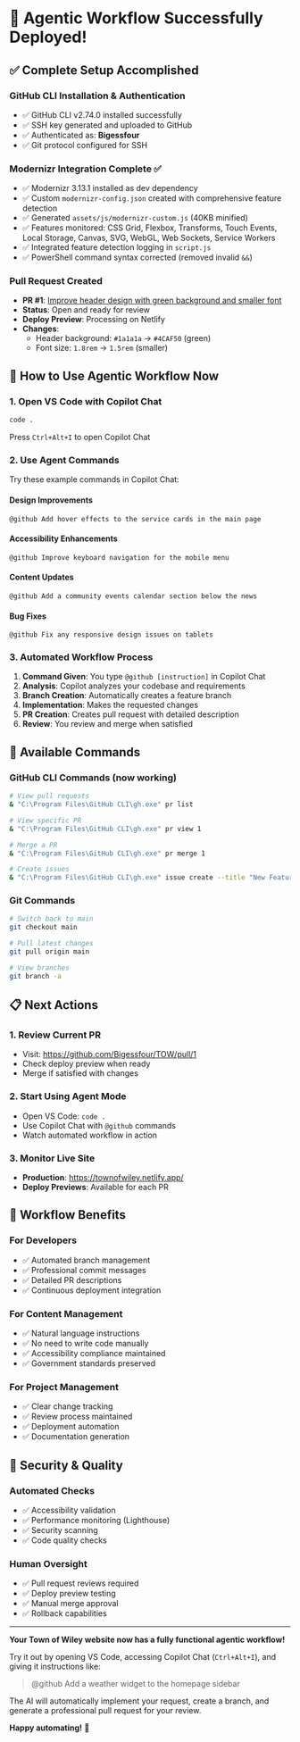 # 🎉 Agentic Workflow Successfully Deployed!

## ✅ Complete Setup Accomplished

### GitHub CLI Installation & Authentication

- ✅ GitHub CLI v2.74.0 installed successfully
- ✅ SSH key generated and uploaded to GitHub
- ✅ Authenticated as: **Bigessfour**
- ✅ Git protocol configured for SSH

### Modernizr Integration Complete ✅

- ✅ Modernizr 3.13.1 installed as dev dependency
- ✅ Custom `modernizr-config.json` created with comprehensive feature detection
- ✅ Generated `assets/js/modernizr-custom.js` (40KB minified)
- ✅ Features monitored: CSS Grid, Flexbox, Transforms, Touch Events, Local
  Storage, Canvas, SVG, WebGL, Web Sockets, Service Workers
- ✅ Integrated feature detection logging in `script.js`
- ✅ PowerShell command syntax corrected (removed invalid `&&`)

### Pull Request Created

- **PR #1**:
  [Improve header design with green background and smaller font](https://github.com/Bigessfour/TOW/pull/1)
- **Status**: Open and ready for review
- **Deploy Preview**: Processing on Netlify
- **Changes**:
  - Header background: `#1a1a1a` → `#4CAF50` (green)
  - Font size: `1.8rem` → `1.5rem` (smaller)

## 🚀 How to Use Agentic Workflow Now

### 1. Open VS Code with Copilot Chat

```bash
code .
```

Press `Ctrl+Alt+I` to open Copilot Chat

### 2. Use Agent Commands

Try these example commands in Copilot Chat:

#### Design Improvements

```
@github Add hover effects to the service cards in the main page
```

#### Accessibility Enhancements

```
@github Improve keyboard navigation for the mobile menu
```

#### Content Updates

```
@github Add a community events calendar section below the news
```

#### Bug Fixes

```
@github Fix any responsive design issues on tablets
```

### 3. Automated Workflow Process

1. **Command Given**: You type `@github [instruction]` in Copilot Chat
2. **Analysis**: Copilot analyzes your codebase and requirements
3. **Branch Creation**: Automatically creates a feature branch
4. **Implementation**: Makes the requested changes
5. **PR Creation**: Creates pull request with detailed description
6. **Review**: You review and merge when satisfied

## 🔧 Available Commands

### GitHub CLI Commands (now working)

```bash
# View pull requests
& "C:\Program Files\GitHub CLI\gh.exe" pr list

# View specific PR
& "C:\Program Files\GitHub CLI\gh.exe" pr view 1

# Merge a PR
& "C:\Program Files\GitHub CLI\gh.exe" pr merge 1

# Create issues
& "C:\Program Files\GitHub CLI\gh.exe" issue create --title "New Feature Request"
```

### Git Commands

```bash
# Switch back to main
git checkout main

# Pull latest changes
git pull origin main

# View branches
git branch -a
```

## 📋 Next Actions

### 1. Review Current PR

- Visit: https://github.com/Bigessfour/TOW/pull/1
- Check deploy preview when ready
- Merge if satisfied with changes

### 2. Start Using Agent Mode

- Open VS Code: `code .`
- Use Copilot Chat with `@github` commands
- Watch automated workflow in action

### 3. Monitor Live Site

- **Production**: https://townofwiley.netlify.app/
- **Deploy Previews**: Available for each PR

## 🎯 Workflow Benefits

### For Developers

- ✅ Automated branch management
- ✅ Professional commit messages
- ✅ Detailed PR descriptions
- ✅ Continuous deployment integration

### For Content Management

- ✅ Natural language instructions
- ✅ No need to write code manually
- ✅ Accessibility compliance maintained
- ✅ Government standards preserved

### For Project Management

- ✅ Clear change tracking
- ✅ Review process maintained
- ✅ Deployment automation
- ✅ Documentation generation

## 🔐 Security & Quality

### Automated Checks

- ✅ Accessibility validation
- ✅ Performance monitoring (Lighthouse)
- ✅ Security scanning
- ✅ Code quality checks

### Human Oversight

- ✅ Pull request reviews required
- ✅ Deploy preview testing
- ✅ Manual merge approval
- ✅ Rollback capabilities

---

**Your Town of Wiley website now has a fully functional agentic workflow!**

Try it out by opening VS Code, accessing Copilot Chat (`Ctrl+Alt+I`), and giving
it instructions like:

> @github Add a weather widget to the homepage sidebar

The AI will automatically implement your request, create a branch, and generate
a professional pull request for your review.

**Happy automating!** 🚀
